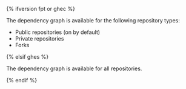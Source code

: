 
{% ifversion fpt or ghec %}

The dependency graph is available for the following repository types:

* Public repositories (on by default)
* Private repositories
* Forks

{% elsif ghes %}

The dependency graph is available for all repositories.

{% endif %}
